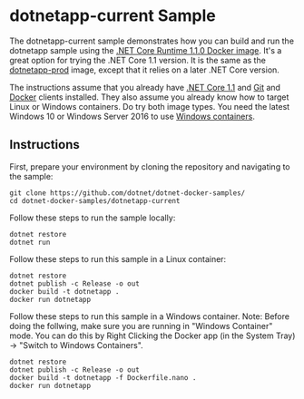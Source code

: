 dotnetapp-current Sample
========================

The dotnetapp-current sample demonstrates how you can build and run the dotnetapp sample using the [.NET Core Runtime 1.1.0 Docker image](https://hub.docker.com/r/microsoft/dotnet/). It's a great option for trying the .NET Core 1.1 version. It is the same as the [dotnetapp-prod](../donetapp-prod) image, except that it relies on a later .NET Core version.

The instructions assume that you already have [.NET Core 1.1](https://www.microsoft.com/net/download/core#/sdk) and [Git](https://git-scm.com/downloads) and [Docker](https://www.docker.com/products/docker) clients installed. They also assume you already know how to target Linux or Windows containers. Do try both image types. You need the latest Windows 10 or Windows Server 2016 to use [Windows containers](http://aka.ms/windowscontainers).

Instructions
------------

First, prepare your environment by cloning the repository and navigating to the sample:

```console
git clone https://github.com/dotnet/dotnet-docker-samples/
cd dotnet-docker-samples/dotnetapp-current
```

Follow these steps to run the sample locally:

```console
dotnet restore
dotnet run
```

Follow these steps to run this sample in a Linux container:

```console
dotnet restore
dotnet publish -c Release -o out
docker build -t dotnetapp .
docker run dotnetapp
```

Follow these steps to run this sample in a  Windows container.
Note: Before doing the follwing, make sure you are running in "Windows Container" mode. You can do this by Right Clicking the Docker app (in the System Tray) -> "Switch to Windows Containers".

```console
dotnet restore
dotnet publish -c Release -o out
docker build -t dotnetapp -f Dockerfile.nano .
docker run dotnetapp
```
